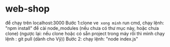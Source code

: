 # web-shop
để chạy trên localhost:3000
Bước 1:clone ve` xong minh` run cmd, chạy lệnh: "npm install" để cài node_modules (nếu chưa có thư mục này, hoặc chưa clone)
		(ngược lại: nếu clone hoặc có sẵn project trong máy rồi thì mình chạy lệnh : git pull (dành cho Vỹ))
Bước 2: chạy lệnh: "node index.js"
